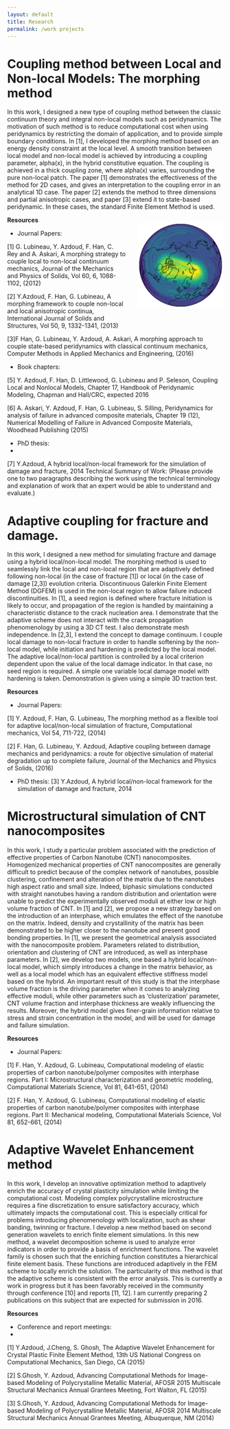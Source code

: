 ```yaml
---
layout: default
title: Research
permalink: /work projects
---
```



# Coupling method between Local and Non-local Models: The morphing method

In this work, I designed a new type of coupling method between the classic continuum theory and integral non-local models such as peridynamics. The motivation of such method is to reduce computational cost when using peridynamics by restricting the domain of application, and to provide simple boundary conditions. In [1], I developed the morphing method based on an energy density constraint at the local level. A smooth transition between local model and non-local model is achieved by introducing a coupling parameter, alpha(x), in the hybrid constitutive equation. The coupling is achieved in a thick coupling zone, where alpha(x) varies, surrounding the pure non-local patch.
The paper [1] demonstrates the effectiveness of the method for 2D cases, and gives an interpretation to the coupling error in an analytical 1D case. The paper [2] extends the method to three dimensions and partial anisotropic cases, and paper [3] extend it to state-based peridynamic. In these cases, the standard Finite Element Method is used.


<img src="/images/vortex.gif" width="200" style="float:right; margin: 1em 0 4em 2em;"
title="Potential vorticity during the vortex splitting event in December 1984."/>



**Resources**

* Journal Papers:

[1] G. Lubineau, Y. Azdoud, F. Han, C. Rey and A. Askari, A morphing strategy to couple local to non-local continuum mechanics, Journal of the Mechanics and Physics of Solids, Vol 60, 6, 1088-1102, (2012)

[2] Y.Azdoud, F. Han, G. Lubineau, A morphing framework to couple non-local and local anisotropic continua, International Journal of Solids and Structures, Vol 50, 9, 1332-1341, (2013)

[3]F Han, G. Lubineau, Y. Azdoud, A. Askari, A morphing approach to couple state-based peridynamics with classical continuum mechanics, Computer Methods in Applied Mechanics and Engineering, (2016)  


* Book chapters:

[5] Y. Azdoud, F. Han, D. Littlewood, G. Lubineau and P. Seleson, Coupling Local and Nonlocal Models, Chapter 17, Handbook of Peridynamic Modeling, Chapman and Hall/CRC, expected 2016

[6] A. Askari, Y. Azdoud, F. Han, G. Lubineau, S. Silling, Peridynamics for analysis of failure in advanced composite materials, Chapter 19 (12), Numerical Modelling of Failure in Advanced Composite Materials, Woodhead Publishing (2015)

* PhD thesis:
* 
[7] Y.Azdoud, A hybrid local/non-local framework for the simulation of damage and fracture, 2014
Technical Summary of Work:
(Please provide one to two paragraphs describing the work using the technical terminology and explanation of work that an expert would be able to understand and evaluate.)



# Adaptive coupling for fracture and damage.

In this work, I designed a new method for simulating fracture and damage using a hybrid local/non-local model. The morphing method is used to seamlessly link the local and non-local region that are adaptively defined following non-local (in the case of fracture [1]) or local (in the case of damage [2,3]) evolution criteria. Discontinuous Galerkin Finite Element Method (DGFEM) is used in the non-local region to allow failure induced discontinuities. In [1], a seed region is defined where fracture initiation is likely to occur, and propagation of the region is handled by maintaining a characteristic distance to the crack nucleation area. I demonstrate that the adaptive scheme does not interact with the crack propagation phenomenology by using a 3D CT test. I also demonstrate mesh independence.
In [2,3], I extend the concept to damage continuum. I couple local damage to non-local fracture in order to handle softening by the non-local model, while initiation and hardening is predicted by the local model. The adaptive local/non-local partition is controlled by a local criterion dependent upon the value of the local damage indicator. In that case, no seed region is required. A simple one variable local damage model with hardening is taken. Demonstration is given using a simple 3D traction test.


**Resources**

* Journal Papers:

[1] Y. Azdoud, F. Han, G. Lubineau, The morphing method as a flexible tool for adaptive local/non-local simulation of fracture, Computational mechanics, Vol 54, 711-722, (2014)

[2] F. Han, G. Lubineau, Y. Azdoud, Adaptive coupling between damage mechanics and peridynamics: a route for objective simulation of material degradation up to complete failure, Journal of the Mechanics and Physics of Solids, (2016)

* PhD thesis:
[3] Y.Azdoud, A hybrid local/non-local framework for the simulation of damage and fracture, 2014






# Microstructural simulation of CNT nanocomposites

In this work, I study a particular problem associated with the prediction of effective properties of Carbon Nanotube (CNT) nanocomposites. Homogenized mechanical properties of CNT nanocomposites are generally difficult to predict because of the complex network of nanotubes, possible clustering, confinement and alteration of the matrix due to the nanotubes high aspect ratio and small size. Indeed, biphasic simulations conducted with straight nanotubes having a random distribution and orientation were unable to predict the experimentally observed moduli at either low or high volume fraction of CNT. In [1] and [2], we propose a new strategy based on the introduction of an interphase, which emulates the effect of the nanotube on the matrix. Indeed, density and crystallinity of the matrix has been demonstrated to be higher closer to the nanotube and present good bonding properties. In [1], we present the geometrical analysis associated with the nanocomposite problem. Parameters related to distribution, orientation and clustering of CNT are introduced, as well as interphase parameters. In [2], we develop two models, one based a hybrid local/non-local model, which simply introduces a change in the matrix behavior, as well as a local model which has an equivalent effective stiffness model based on the hybrid. An important result of this study is that the interphase volume fraction is the driving parameter when it comes to analyzing effective moduli, while other parameters such as ‘clusterization’ parameter, CNT volume fraction and interphase thickness are weakly influencing the results. Moreover, the hybrid model gives finer-grain information relative to stress and strain concentration in the model, and will be used for damage and failure simulation.


**Resources**

* Journal Papers:

[1] F. Han, Y. Azdoud, G. Lubineau, Computational modeling of elastic properties of carbon nanotube/polymer composites with interphase regions. Part I: Microstructural characterization and geometric modeling, Computational Materials Science, Vol 81, 641-651, (2014)

[2] F. Han, Y. Azdoud, G. Lubineau, Computational modeling of elastic properties of carbon nanotube/polymer composites with interphase regions. Part II: Mechanical modeling, Computational Materials Science, Vol 81, 652-661, (2014)



# Adaptive Wavelet Enhancement method

In this work, I develop an innovative optimization method to adaptively enrich the accuracy of crystal plasticity simulation while limiting the computational cost. Modeling complex polycrystalline microstructure requires a fine discretization to ensure satisfactory accuracy, which ultimately impacts the computational cost. This is especially critical for problems introducing phenomenology with localization, such as shear banding, twinning or fracture. I develop a new method based on second generation wavelets to enrich finite element simulations. In this new method, a wavelet decomposition scheme is used to analyze error indicators in order to provide a basis of enrichment functions. The wavelet family is chosen such that the enriching function constitutes a hierarchical finite element basis. These functions are introduced adaptively in the FEM scheme to locally enrich the solution. The particularity of this method is that the adaptive scheme is consistent with the error analysis.
This is currently a work in progress but it has been favorably received in the community through conference [10] and reports [11, 12]. I am currently preparing 2 publications on this subject that are expected for submission in 2016.

**Resources**

* Conference and report meetings:
* 
[1] Y.Azdoud, J.Cheng, S. Ghosh, The Adaptive Wavelet Enhancement for Crystal Plastic Finite Element Method, 13th US National Congress on Computational Mechanics, San Diego, CA (2015)

[2] S.Ghosh, Y. Azdoud, Advancing Computational Methods for Image-based Modeling of Polycrystalline Metallic Material, AFOSR 2015 Multiscale Structural Mechanics Annual Grantees Meeting, Fort Walton, FL (2015)

[3] S.Ghosh, Y. Azdoud, Advancing Computational Methods for Image-based Modeling of Polycrystalline Metallic Material, AFOSR 2014 Multiscale Structural Mechanics Annual Grantees Meeting, Albuquerque, NM (2014)
